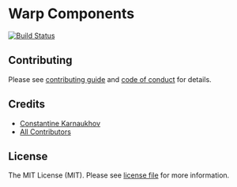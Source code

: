 # Warp Components

[![Build Status][ico-build-status]][link-actions]

## Contributing

Please see [contributing guide][link-contributing] and [code of conduct][link-code-of-conduct] for details.

## Credits

- [Constantine Karnaukhov][link-author]
- [All Contributors][link-contributors]

## License

The MIT License (MIT). Please see [license file](LICENSE.md) for more information.

[ico-build-status]: https://github.com/getwarp/warp/actions/workflows/qa.yml/badge.svg?branch=4.0.x
[link-author]: https://github.com/hustlahusky
[link-contributors]: https://github.com/getwarp/warp/contributors
[link-actions]: https://github.com/getwarp/warp/actions/workflows/qa.yml
[link-contributing]: https://github.com/getwarp/warp/blob/4.0.x/CONTRIBUTING.md
[link-code-of-conduct]: https://github.com/getwarp/.github/blob/main/CODE_OF_CONDUCT.md
